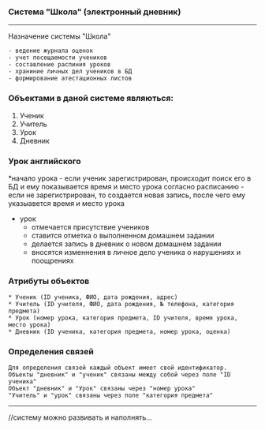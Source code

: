 ###  Система "Школа" (электронный дневник)

--------------------------------

Назначение системы "Школа"

	- ведение журнала оценок
	- учет посещаемости учеников
	- составление распиния уроков
	- храниние личных дел учеников в БД
	- формирование атестационных листов


### Объектами в даной системе являються:

1. Ученик
2. Учитель
3. Урок
4. Дневник

### Урок английского

*начало урока
	- если ученик зарегистрирован, происходит поиск его в БД и ему показывается время и место урока согласно расписанию
	- если не зарегистрирован, то создается новая запись, после чего ему указыавется время и место урока

* урок
	- отмечается присутствие учеников
	- ставится отметка о выполненном домашнем задании
	- делается запись в дневник о новом домашнем задании
	- вносятся изменнения в личное дело ученика о нарушениях и поощрениях


### Атрибуты объектов
	* Ученик (ID ученика, ФИО, дата рождения, адрес)
	* Учитель (ID учителя, ФИО, дата рождения, № телефона, категория предмета)
	* Урок (номер урока, категория предмета, ID учителя, время урока, место урока)
	* Дневник (ID ученика, категория предмета, номер урока, оценка)


### Определения связей
	Для определения связей каждый объект имеет свой идентификатор.
	Объекты "дневник" и "ученик" связаны между собой через поле "ID ученика"
	Объект "дневник" и "Урок" связаны через "номер урока"
	"Учитель" и "урок" связаны через поле "категория предмета"


----------------
//систему можно развивать и наполнять...

